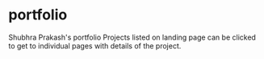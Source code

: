 # portfolio

Shubhra Prakash's portfolio
Projects listed on landing page can be clicked to get to individual pages with details of the project. 
